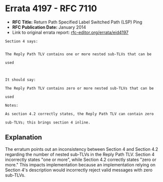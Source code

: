 # Errata 4197 - RFC 7110

- **RFC Title:** Return Path Specified Label Switched Path (LSP) Ping
- **RFC Publication Date:** January 2014
- Link to original errata report: [rfc-editor.org/errata/eid4197](https://www.rfc-editor.org/errata/eid4197)

```
Section 4 says:


The Reply Path TLV contains one or more nested sub-TLVs that can be
used


It should say:

The Reply Path TLV contains zero or more nested sub-TLVs that can be
used

Notes:

As section 4.2 correctly states, the Reply Path TLV can contain zero
sub-TLVs; this brings section 4 inline.
```

## Explanation

The erratum points out an inconsistency between Section 4 and Section 4.2 regarding the number of nested sub-TLVs in the Reply Path TLV.  Section 4 incorrectly states "one or more", while Section 4.2 correctly states "zero or more."  This impacts implementation because an implementation relying on Section 4's description would incorrectly reject valid messages with zero sub-TLVs.

